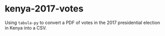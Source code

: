 # kenya-2017-votes
Using `tabula-py` to convert a PDF of votes in the 2017 presidential election in Kenya into a CSV.
